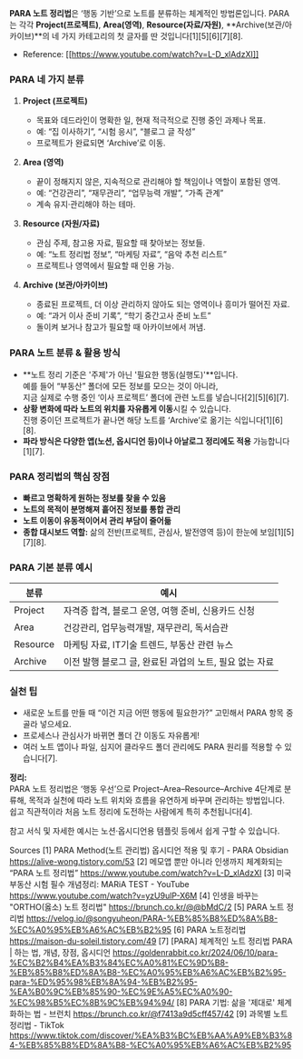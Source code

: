 **PARA 노트 정리법**은 ‘행동 기반’으로 노트를 분류하는 체계적인 방법론입니다. PARA는 각각 **Project(프로젝트)**, **Area(영역)**, **Resource(자료/자원)**, **Archive(보관/아카이브)**의 네 가지 카테고리의 첫 글자를 딴 것입니다[1][5][6][7][8].

* Reference: [[https://www.youtube.com/watch?v=L-D_xlAdzXI]]

### PARA 네 가지 분류

1. **Project (프로젝트)**
   - 목표와 데드라인이 명확한 일, 현재 적극적으로 진행 중인 과제나 목표. 
   - 예: “집 이사하기”, “시험 응시”, “블로그 글 작성”
   - 프로젝트가 완료되면 ‘Archive’로 이동.

2. **Area (영역)**
   - 끝이 정해지지 않은, 지속적으로 관리해야 할 책임이나 역할이 포함된 영역.
   - 예: “건강관리”, “재무관리”, “업무능력 개발”, “가족 관계”
   - 계속 유지·관리해야 하는 테마.

3. **Resource (자원/자료)**
   - 관심 주제, 참고용 자료, 필요할 때 찾아보는 정보들.
   - 예: “노트 정리법 정보”, “마케팅 자료”, “음악 추천 리스트”
   - 프로젝트나 영역에서 필요할 때 인용 가능.

4. **Archive (보관/아카이브)**
   - 종료된 프로젝트, 더 이상 관리하지 않아도 되는 영역이나 흥미가 떨어진 자료.
   - 예: “과거 이사 준비 기록”, “학기 중간고사 준비 노트”
   - 돌이켜 보거나 참고가 필요할 때 아카이브에서 꺼냄.

### PARA 노트 분류 & 활용 방식

- **노트 정리 기준은 '주제'가 아닌 '필요한 행동(실행도)'**입니다.  
  예를 들어 “부동산” 폴더에 모든 정보를 모으는 것이 아니라,  
  지금 실제로 수행 중인 ‘이사 프로젝트’ 폴더에 관련 노트를 넣습니다[2][5][6][7].
- **상황 변화에 따라 노트의 위치를 자유롭게 이동**시킬 수 있습니다.  
   진행 중이던 프로젝트가 끝나면 해당 노트를 ‘Archive’로 옮기는 식입니다[1][6][8].
- **파라 방식은 다양한 앱(노션, 옵시디언 등)이나 아날로그 정리에도 적용** 가능합니다[1][7].

### PARA 정리법의 핵심 장점

- **빠르고 명확하게 원하는 정보를 찾을 수 있음**
- **노트의 목적이 분명해져 흩어진 정보를 통합 관리**
- **노트 이동이 유동적이어서 관리 부담이 줄어듦**
- **종합 대시보드 역할:** 삶의 전반(프로젝트, 관심사, 발전영역 등)이 한눈에 보임[1][5][7][8].

### PARA 기본 분류 예시

| 분류      | 예시                                                    |
|-----------|---------------------------------------------------------|
| Project   | 자격증 합격, 블로그 운영, 여행 준비, 신용카드 신청      |
| Area      | 건강관리, 업무능력개발, 재무관리, 독서습관              |
| Resource  | 마케팅 자료, IT기술 트렌드, 부동산 관련 뉴스           |
| Archive   | 이전 발행 블로그 글, 완료된 과업의 노트, 필요 없는 자료 |

### 실천 팁

- 새로운 노트를 만들 때 “이건 지금 어떤 행동에 필요한가?” 고민해서 PARA 항목 중 골라 넣으세요.
- 프로세스나 관심사가 바뀌면 폴더 간 이동도 자유롭게!
- 여러 노트 앱이나 파일, 심지어 클라우드 폴더 관리에도 PARA 원리를 적용할 수 있습니다[7].

**정리:**  
PARA 노트 정리법은 ‘행동 우선’으로 Project–Area–Resource–Archive 4단계로 분류해, 목적과 실천에 따라 노트 위치와 흐름을 유연하게 바꾸며 관리하는 방법입니다.  
쉽고 직관적이라 처음 노트 정리에 도전하는 사람에게 특히 추천됩니다[4].

참고 서식 및 자세한 예시는 노션·옵시디언용 템플릿 등에서 쉽게 구할 수 있습니다.

Sources
[1] PARA Method(노트 관리법) 옵시디언 적용 및 후기 - PARA Obsidian https://alive-wong.tistory.com/53
[2] 메모앱 뿐만 아니라 인생까지 체계화되는 “PARA 노트 정리법” https://www.youtube.com/watch?v=L-D_xlAdzXI
[3] 미국 부동산 시험 필수 개념정리: MARiA TEST - YouTube https://www.youtube.com/watch?v=yzU9ulP-X6M
[4] 인생을 바꾸는 "ORTHO(옳소) 노트 정리법" https://brunch.co.kr/@@bMdC/2
[5] PARA 노트 정리법 https://velog.io/@songyuheon/PARA-%EB%85%B8%ED%8A%B8-%EC%A0%95%EB%A6%AC%EB%B2%95
[6] PARA 노트정리법 https://maison-du-soleil.tistory.com/49
[7] [PARA] 체계적인 노트 정리법 PARA | 하는 법, 개념, 장점, 옵시디언 https://goldenrabbit.co.kr/2024/06/10/para-%EC%B2%B4%EA%B3%84%EC%A0%81%EC%9D%B8-%EB%85%B8%ED%8A%B8-%EC%A0%95%EB%A6%AC%EB%B2%95-para-%ED%95%98%EB%8A%94-%EB%B2%95-%EA%B0%9C%EB%85%90-%EC%9E%A5%EC%A0%90-%EC%98%B5%EC%8B%9C%EB%94%94/
[8] PARA 기법: 삶을 '제대로' 체계화하는 법 - 브런치 https://brunch.co.kr/@f7413a9d5cff457/42
[9] 과목별 노트 정리법 - TikTok https://www.tiktok.com/discover/%EA%B3%BC%EB%AA%A9%EB%B3%84-%EB%85%B8%ED%8A%B8-%EC%A0%95%EB%A6%AC%EB%B2%95
